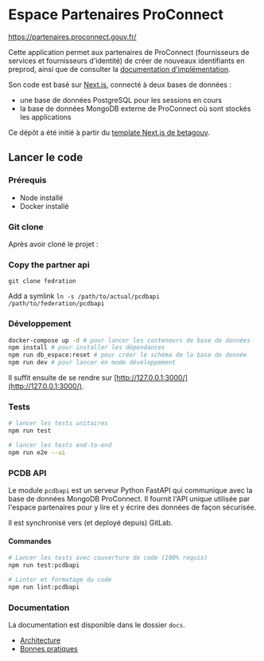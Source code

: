 # Espace Partenaires ProConnect

https://partenaires.proconnect.gouv.fr/

Cette application permet aux partenaires de ProConnect (fournisseurs de services et fournisseurs d'identité) de créer de nouveaux identifiants en preprod, ainsi que de consulter la [documentation d'implémentation](https://partenaires.proconnect.gouv.fr/docs).

Son code est basé sur [Next.js](https://nextjs.org/), connecté à deux bases de données :

- une base de données PostgreSQL pour les sessions en cours
- la base de données MongoDB externe de ProConnect où sont stockés les applications

Ce dépôt a été initié à partir du [template Next.js de betagouv](https://github.com/betagouv/template-nextjs).

## Lancer le code

### Prérequis

- Node installé
- Docker installé

### Git clone

Après avoir cloné le projet :

### Copy the partner api

```
git clone fedration

```

Add a symlink `ln -s /path/to/actual/pcdbapi /path/to/federation/pcdbapi`

### Développement

```bash
docker-compose up -d # pour lancer les conteneurs de base de données
npm install # pour installer les dépendances
npm run db_espace:reset # pour créer le schéma de la base de donnée
npm run dev # pour lancer en mode développement
```

Il suffit ensuite de se rendre sur [http://127.0.0.1:3000/](http://127.0.0.1:3000/).

### Tests

```bash
# lancer les tests unitaires
npm run test

# lancer les tests end-to-end
npm run e2e --ui
```

### PCDB API

Le module `pcdbapi` est un serveur Python FastAPI qui communique avec la base de données
MongoDB ProConnect. Il fournit l'API unique utilisée par l'espace partenaires pour y lire
et y écrire des données de façon sécurisée.

Il est synchronisé vers (et deployé depuis) GitLab.

#### Commandes

```bash
# Lancer les tests avec couverture de code (100% requis)
npm run test:pcdbapi

# Linter et formatage du code
npm run lint:pcdbapi

```

### Documentation

La documentation est disponible dans le dossier `docs`.

- [Architecture](docs/architecture.md)
- [Bonnes pratiques](/docs/best-practices.md)
